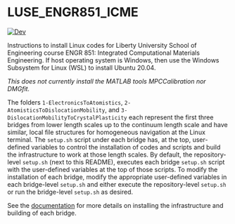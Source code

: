 # LUSE_ENGR851_ICME

[![Dev](https://img.shields.io/badge/docs-dev-blue.svg)](https://jmanthony3.github.io/LUSE_ENGR851_ICME)

Instructions to install Linux codes for Liberty University School of Engineering course ENGR 851: Integrated Computational Materials Engineering.
If host operating system is Windows, then use the Windows Subsystem for Linux (WSL) to install Ubuntu 20.04.

_This does not currently install the MATLAB tools MPCCalibration nor DMGfit._

The folders `1-ElectronicsToAtomistics`, `2-AtomisticsToDislocationMobility`, and `3-DislocationMobilityToCrystalPlasticity` each represent the first three bridges from lower length scales up to the continuum length scale and have similar, local file structures for homogeneous navigation at the Linux terminal.
The `setup.sh` script under each bridge has, at the top, user-defined variables to control the installation of codes and scripts and build the infrastructure to work at those length scales.
By default, the repository-level `setup.sh` (next to this README), executes each bridge `setup.sh` script with the user-defined variables at the top of those scripts.
To modify the installation of each bridge, modify the appropriate user-defined variables in each bridge-level `setup.sh` and either execute the repository-level `setup.sh` or run the bridge-level `setup.sh` as desired.

See the [documentation](https://jmanthony3.github.io/LUSE_ENGR851_ICME) for more details on installing the infrastructure and building of each bridge.